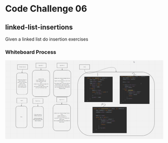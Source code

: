 # Code Challenge 06

## linked-list-insertions
Given a linked list do insertion exercises 

### Whiteboard Process
![alt text](codechallenge06.png)